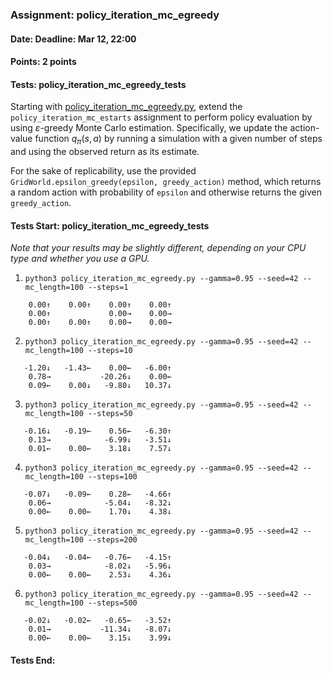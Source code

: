 ### Assignment: policy_iteration_mc_egreedy
#### Date: Deadline: Mar 12, 22:00
#### Points: 2 points
#### Tests: policy_iteration_mc_egreedy_tests

Starting with [policy_iteration_mc_egreedy.py](https://github.com/ufal/npfl139/tree/master/labs/02/policy_iteration_mc_egreedy.py),
extend the `policy_iteration_mc_estarts` assignment to perform policy
evaluation by using $ε$-greedy Monte Carlo estimation. Specifically,
we update the action-value function $q_\pi(s, a)$ by running a
simulation with a given number of steps and using the observed return
as its estimate.

For the sake of replicability, use the provided
`GridWorld.epsilon_greedy(epsilon, greedy_action)` method, which returns
a random action with probability of `epsilon` and otherwise returns the
given `greedy_action`.

#### Tests Start: policy_iteration_mc_egreedy_tests
_Note that your results may be slightly different, depending on your CPU type and whether you use a GPU._

1. `python3 policy_iteration_mc_egreedy.py --gamma=0.95 --seed=42 --mc_length=100 --steps=1`
```
    0.00↑    0.00↑    0.00↑    0.00↑
    0.00↑             0.00→    0.00→
    0.00↑    0.00↑    0.00→    0.00→
```

2. `python3 policy_iteration_mc_egreedy.py --gamma=0.95 --seed=42 --mc_length=100 --steps=10`
```
   -1.20↓   -1.43←    0.00←   -6.00↑
    0.78→           -20.26↓    0.00←
    0.09←    0.00↓   -9.80↓   10.37↓
```

3. `python3 policy_iteration_mc_egreedy.py --gamma=0.95 --seed=42 --mc_length=100 --steps=50`
```
   -0.16↓   -0.19←    0.56←   -6.30↑
    0.13→            -6.99↓   -3.51↓
    0.01←    0.00←    3.18↓    7.57↓
```

4. `python3 policy_iteration_mc_egreedy.py --gamma=0.95 --seed=42 --mc_length=100 --steps=100`
```
   -0.07↓   -0.09←    0.28←   -4.66↑
    0.06→            -5.04↓   -8.32↓
    0.00←    0.00←    1.70↓    4.38↓
```

5. `python3 policy_iteration_mc_egreedy.py --gamma=0.95 --seed=42 --mc_length=100 --steps=200`
```
   -0.04↓   -0.04←   -0.76←   -4.15↑
    0.03→            -8.02↓   -5.96↓
    0.00←    0.00←    2.53↓    4.36↓
```

6. `python3 policy_iteration_mc_egreedy.py --gamma=0.95 --seed=42 --mc_length=100 --steps=500`
```
   -0.02↓   -0.02←   -0.65←   -3.52↑
    0.01→           -11.34↓   -8.07↓
    0.00←    0.00←    3.15↓    3.99↓
```
#### Tests End:
